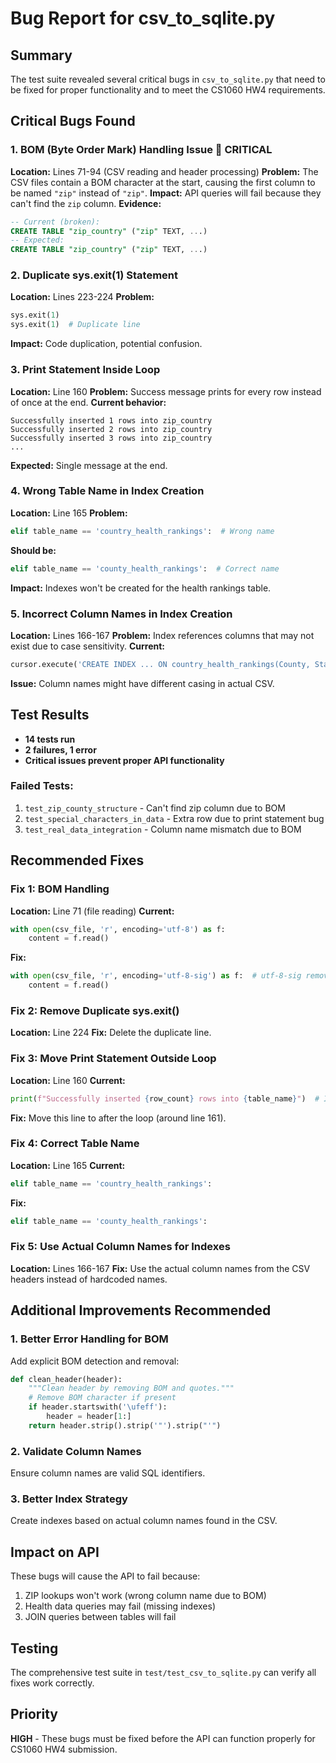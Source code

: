 # Bug Report for csv_to_sqlite.py

## Summary
The test suite revealed several critical bugs in `csv_to_sqlite.py` that need to be fixed for proper functionality and to meet the CS1060 HW4 requirements.

## Critical Bugs Found

### 1. **BOM (Byte Order Mark) Handling Issue** 🚨 **CRITICAL**
**Location:** Lines 71-94 (CSV reading and header processing)
**Problem:** The CSV files contain a BOM character at the start, causing the first column to be named `"﻿zip"` instead of `"zip"`.
**Impact:** API queries will fail because they can't find the `zip` column.
**Evidence:** 
```sql
-- Current (broken):
CREATE TABLE "zip_country" ("﻿zip" TEXT, ...)
-- Expected:
CREATE TABLE "zip_country" ("zip" TEXT, ...)
```

### 2. **Duplicate sys.exit(1) Statement** 
**Location:** Lines 223-224
**Problem:** 
```python
sys.exit(1)
sys.exit(1)  # Duplicate line
```
**Impact:** Code duplication, potential confusion.

### 3. **Print Statement Inside Loop**
**Location:** Line 160
**Problem:** Success message prints for every row instead of once at the end.
**Current behavior:** 
```
Successfully inserted 1 rows into zip_country
Successfully inserted 2 rows into zip_country
Successfully inserted 3 rows into zip_country
...
```
**Expected:** Single message at the end.

### 4. **Wrong Table Name in Index Creation**
**Location:** Line 165
**Problem:** 
```python
elif table_name == 'country_health_rankings':  # Wrong name
```
**Should be:** 
```python
elif table_name == 'county_health_rankings':  # Correct name
```
**Impact:** Indexes won't be created for the health rankings table.

### 5. **Incorrect Column Names in Index Creation**
**Location:** Lines 166-167
**Problem:** Index references columns that may not exist due to case sensitivity.
**Current:**
```python
cursor.execute('CREATE INDEX ... ON country_health_rankings(County, State_code)')
```
**Issue:** Column names might have different casing in actual CSV.

## Test Results
- **14 tests run**
- **2 failures, 1 error**
- **Critical issues prevent proper API functionality**

### Failed Tests:
1. `test_zip_county_structure` - Can't find zip column due to BOM
2. `test_special_characters_in_data` - Extra row due to print statement bug
3. `test_real_data_integration` - Column name mismatch due to BOM

## Recommended Fixes

### Fix 1: BOM Handling
**Location:** Line 71 (file reading)
**Current:**
```python
with open(csv_file, 'r', encoding='utf-8') as f:
    content = f.read()
```
**Fix:**
```python
with open(csv_file, 'r', encoding='utf-8-sig') as f:  # utf-8-sig removes BOM
    content = f.read()
```

### Fix 2: Remove Duplicate sys.exit()
**Location:** Line 224
**Fix:** Delete the duplicate line.

### Fix 3: Move Print Statement Outside Loop
**Location:** Line 160
**Current:**
```python
print(f"Successfully inserted {row_count} rows into {table_name}")  # Inside loop
```
**Fix:** Move this line to after the loop (around line 161).

### Fix 4: Correct Table Name
**Location:** Line 165
**Current:**
```python
elif table_name == 'country_health_rankings':
```
**Fix:**
```python
elif table_name == 'county_health_rankings':
```

### Fix 5: Use Actual Column Names for Indexes
**Location:** Lines 166-167
**Fix:** Use the actual column names from the CSV headers instead of hardcoded names.

## Additional Improvements Recommended

### 1. Better Error Handling for BOM
Add explicit BOM detection and removal:
```python
def clean_header(header):
    """Clean header by removing BOM and quotes."""
    # Remove BOM character if present
    if header.startswith('\ufeff'):
        header = header[1:]
    return header.strip().strip('"').strip("'")
```

### 2. Validate Column Names
Ensure column names are valid SQL identifiers.

### 3. Better Index Strategy
Create indexes based on actual column names found in the CSV.

## Impact on API
These bugs will cause the API to fail because:
1. ZIP lookups won't work (wrong column name due to BOM)
2. Health data queries may fail (missing indexes)
3. JOIN queries between tables will fail

## Testing
The comprehensive test suite in `test/test_csv_to_sqlite.py` can verify all fixes work correctly.

## Priority
**HIGH** - These bugs must be fixed before the API can function properly for CS1060 HW4 submission.

